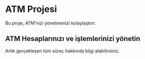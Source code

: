 # ATM Projesi
Bu proje, ATM'nizi yönetmenizi kolaylaştırır.
## ATM Hesaplarınızı ve işlemlerinizi yönetin
Artık gerçekleşen tüm süreç hakkında bilgi alabilirsiniz.